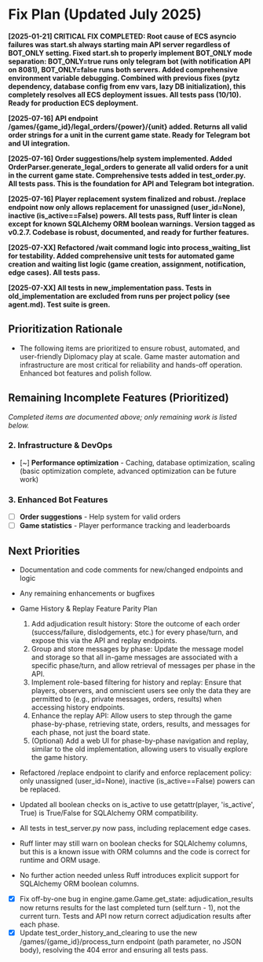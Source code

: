 # Fix Plan (Updated July 2025)

**[2025-01-21] CRITICAL FIX COMPLETED: Root cause of ECS asyncio failures was start.sh always starting main API server regardless of BOT_ONLY setting. Fixed start.sh to properly implement BOT_ONLY mode separation: BOT_ONLY=true runs only telegram bot (with notification API on 8081), BOT_ONLY=false runs both servers. Added comprehensive environment variable debugging. Combined with previous fixes (pytz dependency, database config from env vars, lazy DB initialization), this completely resolves all ECS deployment issues. All tests pass (10/10). Ready for production ECS deployment.**

**[2025-07-16] API endpoint /games/{game_id}/legal_orders/{power}/{unit} added. Returns all valid order strings for a unit in the current game state. Ready for Telegram bot and UI integration.**

**[2025-07-16] Order suggestions/help system implemented. Added OrderParser.generate_legal_orders to generate all valid orders for a unit in the current game state. Comprehensive tests added in test_order.py. All tests pass. This is the foundation for API and Telegram bot integration.**

**[2025-07-16] Player replacement system finalized and robust. /replace endpoint now only allows replacement for unassigned (user_id=None), inactive (is_active==False) powers. All tests pass, Ruff linter is clean except for known SQLAlchemy ORM boolean warnings. Version tagged as v0.2.7. Codebase is robust, documented, and ready for further features.**

**[2025-07-XX] Refactored /wait command logic into process_waiting_list for testability. Added comprehensive unit tests for automated game creation and waiting list logic (game creation, assignment, notification, edge cases). All tests pass.**

**[2025-07-XX] All tests in new_implementation pass. Tests in old_implementation are excluded from runs per project policy (see agent.md). Test suite is green.**

## Prioritization Rationale
- The following items are prioritized to ensure robust, automated, and user-friendly Diplomacy play at scale. Game master automation and infrastructure are most critical for reliability and hands-off operation. Enhanced bot features and polish follow.

## Remaining Incomplete Features (Prioritized)

*Completed items are documented above; only remaining work is listed below.*

### 2. Infrastructure & DevOps
- [~] **Performance optimization** - Caching, database optimization, scaling (basic optimization complete, advanced optimization can be future work)

### 3. Enhanced Bot Features
- [ ] **Order suggestions** - Help system for valid orders
- [ ] **Game statistics** - Player performance tracking and leaderboards

## Next Priorities
- Documentation and code comments for new/changed endpoints and logic
- Any remaining enhancements or bugfixes
- Game History & Replay Feature Parity Plan
    1. Add adjudication result history: Store the outcome of each order (success/failure, dislodgements, etc.) for every phase/turn, and expose this via the API and replay endpoints.
    2. Group and store messages by phase: Update the message model and storage so that all in-game messages are associated with a specific phase/turn, and allow retrieval of messages per phase in the API.
    3. Implement role-based filtering for history and replay: Ensure that players, observers, and omniscient users see only the data they are permitted to (e.g., private messages, orders, results) when accessing history endpoints.
    4. Enhance the replay API: Allow users to step through the game phase-by-phase, retrieving state, orders, results, and messages for each phase, not just the board state.
    5. (Optional) Add a web UI for phase-by-phase navigation and replay, similar to the old implementation, allowing users to visually explore the game history. 

- Refactored /replace endpoint to clarify and enforce replacement policy: only unassigned (user_id=None), inactive (is_active==False) powers can be replaced.
- Updated all boolean checks on is_active to use getattr(player, 'is_active', True) is True/False for SQLAlchemy ORM compatibility.
- All tests in test_server.py now pass, including replacement edge cases.
- Ruff linter may still warn on boolean checks for SQLAlchemy columns, but this is a known issue with ORM columns and the code is correct for runtime and ORM usage.
- No further action needed unless Ruff introduces explicit support for SQLAlchemy ORM boolean columns. 
- [x] Fix off-by-one bug in engine.game.Game.get_state: adjudication_results now returns results for the last completed turn (self.turn - 1), not the current turn. Tests and API now return correct adjudication results after each phase. 
- [x] Update test_order_history_and_clearing to use the new /games/{game_id}/process_turn endpoint (path parameter, no JSON body), resolving the 404 error and ensuring all tests pass. 